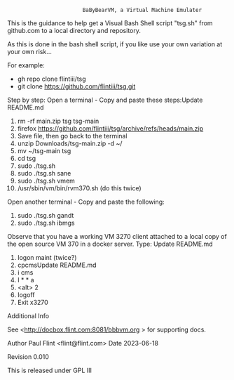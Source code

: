                             BaByBearVM, a Virtual Machine Emulater
                    
This is the guidance to help get a Visual Bash Shell script \"tsg.sh\"
from github.com to a local directory and repository.

As this is done in the bash shell script, if you like use your own variation
at your own risk...

For example:

 -  gh repo clone flintiii/tsg
 -  git clone https://github.com/flintiii/tsg.git

Step by step:
Open a terminal - Copy and paste these steps:Update README.md

1.   rm -rf main.zip tsg tsg-main
2.   firefox  https://github.com/flintiii/tsg/archive/refs/heads/main.zip
3.   Save file, then go back to the terminal
4.   unzip  Downloads/tsg-main.zip -d ~/
5.   mv ~/tsg-main tsg
6.   cd tsg
7.   sudo ./tsg.sh
8.   sudo ./tsg.sh sane
9.   sudo ./tsg.sh vmem
10.  /usr/sbin/vm/bin/rvm370.sh (do this twice)

Open another terminal - Copy and paste the following:

1.  sudo ./tsg.sh gandt
2.  sudo ./tsg.sh ibmgs

Observe that you have a working VM 3270 client attached to a local copy
of the open source VM 370 in a docker server. Type:
Update README.md
1.  logon maint (twice?)
2.  cpcmsUpdate README.md
3.  i cms
4.  l \* \* a
5.  \<alt\> 2
6.  logoff
7.  Exit x3270

Additional Info

See \<http://docbox.flint.com:8081/bbbvm.org \> for supporting docs.

Author
Paul Flint \<flint\@flint.com\>
Date
2023-06-18

Revision
0.010

This is released under GPL III
